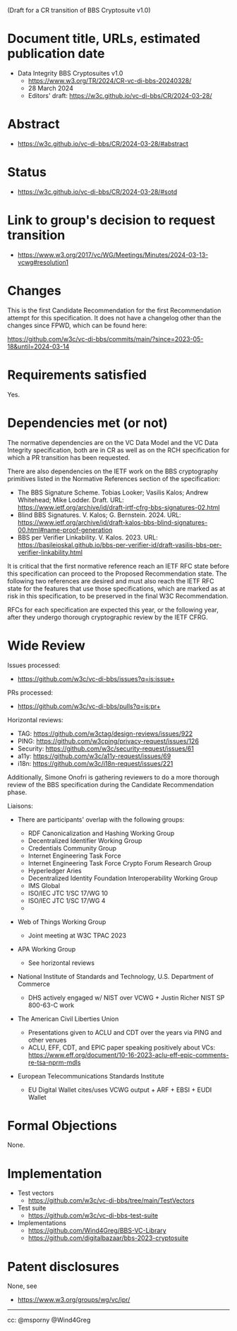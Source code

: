 (Draft for a CR transition of BBS Cryptosuite v1.0)

# Document title, URLs, estimated publication date

- Data Integrity BBS Cryptosuites v1.0
  - https://www.w3.org/TR/2024/CR-vc-di-bbs-20240328/
  - 28 March 2024
  - Editors' draft: https://w3c.github.io/vc-di-bbs/CR/2024-03-28/

# Abstract

- https://w3c.github.io/vc-di-bbs/CR/2024-03-28/#abstract

# Status

- https://w3c.github.io/vc-di-bbs/CR/2024-03-28/#sotd

# Link to group's decision to request transition

- https://www.w3.org/2017/vc/WG/Meetings/Minutes/2024-03-13-vcwg#resolution1

# Changes

This is the first Candidate Recommendation for the first Recommendation attempt
for this specification. It does not have a changelog other than the changes
since FPWD, which can be found here:

https://github.com/w3c/vc-di-bbs/commits/main/?since=2023-05-18&until=2024-03-14

# Requirements satisfied

Yes.

# Dependencies met (or not)

The normative dependencies are on the VC Data Model and the VC Data Integrity
specification, both are in CR as well as on the RCH specification for which a PR
transition has been requested.

There are also dependencies on the IETF work on the BBS cryptography
primitives listed in the Normative References section of the specification:

* The BBS Signature Scheme. Tobias Looker; Vasilis Kalos; Andrew Whitehead; Mike Lodder. Draft. URL: https://www.ietf.org/archive/id/draft-irtf-cfrg-bbs-signatures-02.html
* Blind BBS Signatures. V. Kalos; G. Bernstein. 2024. URL: https://www.ietf.org/archive/id/draft-kalos-bbs-blind-signatures-00.html#name-proof-generation
* BBS per Verifier Linkability. V. Kalos. 2023. URL: https://basileioskal.github.io/bbs-per-verifier-id/draft-vasilis-bbs-per-verifier-linkability.html

It is critical that the first normative reference reach an IETF RFC state before
this specification can proceed to the Proposed Recommendation state. The
following two references are desired and must also reach the IETF RFC state
for the features that use those specifications, which are marked as at risk in this specification, to be preserved in the final W3C Recommendation.

RFCs for each specification are expected this year, or the following year,
after they undergo thorough cryptographic review by the IETF CFRG.

# Wide Review

Issues processed:
- https://github.com/w3c/vc-di-bbs/issues?q=is:issue+

PRs processed:
- https://github.com/w3c/vc-di-bbs/pulls?q=is:pr+

Horizontal reviews:
* TAG: https://github.com/w3ctag/design-reviews/issues/922
* PING: https://github.com/w3cping/privacy-request/issues/126
* Security: https://github.com/w3c/security-request/issues/61
* a11y: https://github.com/w3c/a11y-request/issues/69
* i18n: https://github.com/w3c/i18n-request/issues/221

Additionally, Simone Onofri is gathering reviewers to do a more thorough
review of the BBS specification during the Candidate Recommendation phase.

Liaisons:

* There are participants' overlap with the following groups:

  * RDF Canonicalization and Hashing Working Group
  * Decentralized Identifier Working Group
  * Credentials Community Group
  * Internet Engineering Task Force
  * Internet Engineering Task Force Crypto Forum Research Group
  * Hyperledger Aries
  * Decentralized Identity Foundation Interoperability Working Group
  * IMS Global
  * ISO/IEC JTC 1/SC 17/WG 10
  * ISO/IEC JTC 1/SC 17/WG 4
  *
* Web of Things Working Group
  * Joint meeting at W3C TPAC 2023

* APA Working Group
  * See horizontal reviews

* National Institute of Standards and Technology, U.S. Department of Commerce
  * DHS actively engaged w/ NIST over VCWG + Justin Richer NIST SP 800-63-C work

* The American Civil Liberties Union
  * Presentations given to ACLU and CDT over the years via PING and other venues
  * ACLU, EFF, CDT, and EPIC paper speaking positively about VCs:
    https://www.eff.org/document/10-16-2023-aclu-eff-epic-comments-re-tsa-nprm-mdls

* European Telecommunications Standards Institute
  * EU Digital Wallet cites/uses VCWG output + ARF + EBSI + EUDI Wallet

# Formal Objections

None.

# Implementation

* Test vectors
  * https://github.com/w3c/vc-di-bbs/tree/main/TestVectors
* Test suite
  * https://github.com/w3c/vc-di-bbs-test-suite
* Implementations
  * https://github.com/Wind4Greg/BBS-VC-Library
  * https://github.com/digitalbazaar/bbs-2023-cryptosuite

# Patent disclosures

None, see

- https://www.w3.org/groups/wg/vc/ipr/

---

cc: @msporny @Wind4Greg

